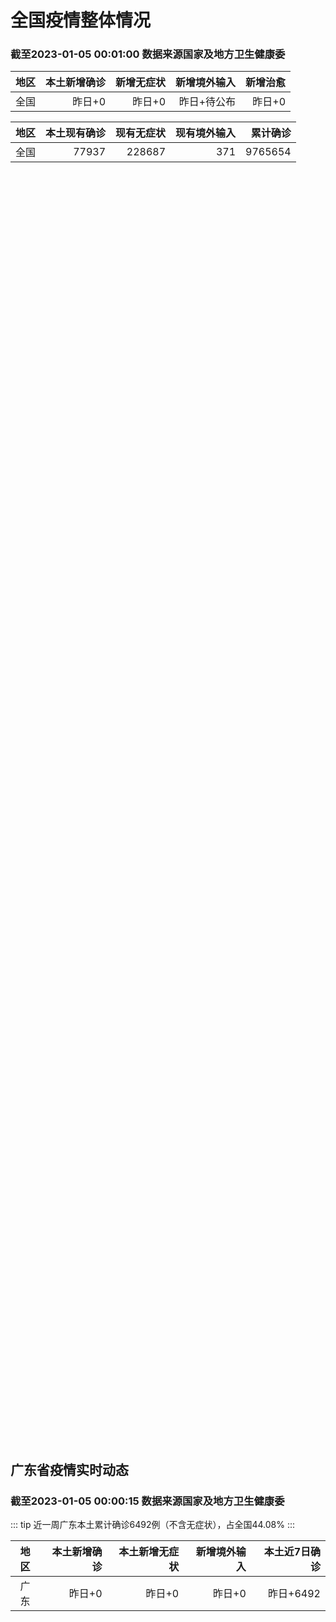 
# 全国疫情整体情况
### 截至2023-01-05 00:01:00 数据来源国家及地方卫生健康委

|地区|本土新增确诊|新增无症状|新增境外输入|新增治愈|
|:--:|---:|---:|---:|---:|
|全国|昨日+0|昨日+0|昨日+待公布|昨日+0|

|地区|本土现有确诊|现有无症状|现有境外输入|累计确诊|
|:--:|---:|---:|---:|---:|
|全国|77937|228687|371|9765654|

<ChinaMap :dataList="dataList" :title="title"/>

<div id="chinaDayModify" style="width:100%;height:500px;margin-bottom:10px;"></div>
<div id="chinaAddHistoryData" style="width:100%;height:500px;margin-bottom:10px;"></div>
<div id="chinaNowHistoryData" style="width:100%;height:500px;margin-bottom:10px;"></div>
<div id="chinaTotalHistoryData" style="width:100%;height:500px;margin-bottom:10px;"></div>


## 广东省疫情实时动态
### 截至2023-01-05 00:00:15 数据来源国家及地方卫生健康委

::: tip 近一周广东本土累计确诊6492例（不含无症状），占全国44.08%
:::

|地区|本土新增确诊|本土新增无症状|新增境外输入|本土近7日确诊|
|:--:|---:|---:|---:|---:|
|广东|昨日+0|昨日+0|昨日+0|昨日+6492|

<div id="guangdongModify" style="width:100%;height:500px;margin-bottom:10px;"></div>
<div id="guangdongTotalHistory" style="width:100%;height:500px;margin-bottom:10px;"></div>
<div id="guangzhouModifyHistory" style="width:100%;height:500px;margin-bottom:10px;"></div>


<script>
import * as echarts from 'echarts'
export default {
  data(){
    return {
      title: '新增本土确诊',
      dataList: [{name: '台湾', value: 0, addList: []},{name: '香港', value: 0, addList: []},{name: '广东', value: 0, addList: []},{name: '湖北', value: 0, addList: []},{name: '上海', value: 0, addList: []},{name: '吉林', value: 0, addList: []},{name: '四川', value: 0, addList: []},{name: '重庆', value: 0, addList: []},{name: '福建', value: 0, addList: []},{name: '海南', value: 0, addList: []},{name: '河南', value: 0, addList: []},{name: '北京', value: 0, addList: []},{name: '内蒙古', value: 0, addList: []},{name: '云南', value: 0, addList: []},{name: '浙江', value: 0, addList: []},{name: '陕西', value: 0, addList: []},{name: '黑龙江', value: 0, addList: []},{name: '山西', value: 0, addList: []},{name: '山东', value: 0, addList: []},{name: '湖南', value: 0, addList: []},{name: '江苏', value: 0, addList: []},{name: '广西', value: 0, addList: []},{name: '天津', value: 0, addList: []},{name: '辽宁', value: 0, addList: []},{name: '河北', value: 0, addList: []},{name: '澳门', value: 0, addList: []},{name: '新疆', value: 0, addList: []},{name: '江西', value: 0, addList: []},{name: '贵州', value: 0, addList: []},{name: '安徽', value: 0, addList: []},{name: '甘肃', value: 0, addList: []},{name: '西藏', value: 0, addList: []},{name: '青海', value: 0, addList: []},{name: '宁夏', value: 0, addList: []},{name: '南海诸岛', value: 0, addList: []}]
    }
  },
  mounted () {
    const themeObj = {"color":["#2ec7c9","#b6a2de","#5ab1ef","#ffb980","#d87a80","#8d98b3","#e5cf0d","#97b552","#95706d","#dc69aa","#07a2a4","#9a7fd1","#588dd5","#f5994e","#c05050","#59678c","#c9ab00","#7eb00a","#6f5553","#c14089"],"backgroundColor":"rgba(0,0,0,0)","textStyle":{},"title":{"textStyle":{"color":"#008acd"},"subtextStyle":{"color":"#aaaaaa"}},"line":{"itemStyle":{"borderWidth":1},"lineStyle":{"width":2},"symbolSize":3,"symbol":"emptyCircle","smooth":true},"radar":{"itemStyle":{"borderWidth":1},"lineStyle":{"width":2},"symbolSize":3,"symbol":"emptyCircle","smooth":true},"bar":{"itemStyle":{"barBorderWidth":0,"barBorderColor":"#ccc"}},"pie":{"itemStyle":{"borderWidth":0,"borderColor":"#ccc"}},"scatter":{"itemStyle":{"borderWidth":0,"borderColor":"#ccc"}},"boxplot":{"itemStyle":{"borderWidth":0,"borderColor":"#ccc"}},"parallel":{"itemStyle":{"borderWidth":0,"borderColor":"#ccc"}},"sankey":{"itemStyle":{"borderWidth":0,"borderColor":"#ccc"}},"funnel":{"itemStyle":{"borderWidth":0,"borderColor":"#ccc"}},"gauge":{"itemStyle":{"borderWidth":0,"borderColor":"#ccc"}},"candlestick":{"itemStyle":{"color":"#d87a80","color0":"#2ec7c9","borderColor":"#d87a80","borderColor0":"#2ec7c9","borderWidth":1}},"graph":{"itemStyle":{"borderWidth":0,"borderColor":"#ccc"},"lineStyle":{"width":1,"color":"#aaaaaa"},"symbolSize":3,"symbol":"emptyCircle","smooth":true,"color":["#2ec7c9","#b6a2de","#5ab1ef","#ffb980","#d87a80","#8d98b3","#e5cf0d","#97b552","#95706d","#dc69aa","#07a2a4","#9a7fd1","#588dd5","#f5994e","#c05050","#59678c","#c9ab00","#7eb00a","#6f5553","#c14089"],"label":{"color":"#eeeeee"}},"map":{"itemStyle":{"areaColor":"#dddddd","borderColor":"#eeeeee","borderWidth":0.5},"label":{"color":"#d87a80"},"emphasis":{"itemStyle":{"areaColor":"rgba(254,153,78,1)","borderColor":"#444","borderWidth":1},"label":{"color":"rgb(100,0,0)"}}},"geo":{"itemStyle":{"areaColor":"#dddddd","borderColor":"#eeeeee","borderWidth":0.5},"label":{"color":"#d87a80"},"emphasis":{"itemStyle":{"areaColor":"rgba(254,153,78,1)","borderColor":"#444","borderWidth":1},"label":{"color":"rgb(100,0,0)"}}},"categoryAxis":{"axisLine":{"show":true,"lineStyle":{"color":"#008acd"}},"axisTick":{"show":true,"lineStyle":{"color":"#333"}},"axisLabel":{"show":true,"color":"#333"},"splitLine":{"show":false,"lineStyle":{"color":["#eee"]}},"splitArea":{"show":false,"areaStyle":{"color":["rgba(250,250,250,0.3)","rgba(200,200,200,0.3)"]}}},"valueAxis":{"axisLine":{"show":true,"lineStyle":{"color":"#008acd"}},"axisTick":{"show":true,"lineStyle":{"color":"#333"}},"axisLabel":{"show":true,"color":"#333"},"splitLine":{"show":true,"lineStyle":{"color":["#eee"]}},"splitArea":{"show":true,"areaStyle":{"color":["rgba(250,250,250,0.3)","rgba(200,200,200,0.3)"]}}},"logAxis":{"axisLine":{"show":true,"lineStyle":{"color":"#008acd"}},"axisTick":{"show":true,"lineStyle":{"color":"#333"}},"axisLabel":{"show":true,"color":"#333"},"splitLine":{"show":true,"lineStyle":{"color":["#eee"]}},"splitArea":{"show":true,"areaStyle":{"color":["rgba(250,250,250,0.3)","rgba(200,200,200,0.3)"]}}},"timeAxis":{"axisLine":{"show":true,"lineStyle":{"color":"#008acd"}},"axisTick":{"show":true,"lineStyle":{"color":"#333"}},"axisLabel":{"show":true,"color":"#333"},"splitLine":{"show":true,"lineStyle":{"color":["#eee"]}},"splitArea":{"show":false,"areaStyle":{"color":["rgba(250,250,250,0.3)","rgba(200,200,200,0.3)"]}}},"toolbox":{"iconStyle":{"borderColor":"#2ec7c9"},"emphasis":{"iconStyle":{"borderColor":"#18a4a6"}}},"legend":{"textStyle":{"color":"#333333"}},"tooltip":{"axisPointer":{"lineStyle":{"color":"#008acd","width":"1"},"crossStyle":{"color":"#008acd","width":"1"}}},"timeline":{"lineStyle":{"color":"#008acd","width":1},"itemStyle":{"color":"#008acd","borderWidth":1},"controlStyle":{"color":"#008acd","borderColor":"#008acd","borderWidth":0.5},"checkpointStyle":{"color":"#2ec7c9","borderColor":"#2ec7c9"},"label":{"color":"#008acd"},"emphasis":{"itemStyle":{"color":"#a9334c"},"controlStyle":{"color":"#008acd","borderColor":"#008acd","borderWidth":0.5},"label":{"color":"#008acd"}}},"visualMap":{"color":["#5ab1ef","#e0ffff"]},"dataZoom":{"backgroundColor":"rgba(47,69,84,0)","dataBackgroundColor":"#efefff","fillerColor":"rgba(182,162,222,0.2)","handleColor":"#008acd","handleSize":"100%","textStyle":{"color":"#333333"}},"markPoint":{"label":{"color":"#eeeeee"},"emphasis":{"label":{"color":"#eeeeee"}}}}

    echarts.registerTheme('dark', (themeObj))

    this.chartChDay = echarts.init(document.getElementById("chinaDayModify"), "dark")
,this.chartChAdd = echarts.init(document.getElementById("chinaAddHistoryData"), "dark")
,this.chartChNow = echarts.init(document.getElementById("chinaNowHistoryData"), "dark")
,this.chartChTotal = echarts.init(document.getElementById("chinaTotalHistoryData"), "dark")
,this.chartGdMod = echarts.init(document.getElementById("guangdongModify"), "dark")
,this.chartGdTotal = echarts.init(document.getElementById("guangdongTotalHistory"), "dark")
,this.chartGzMod = echarts.init(document.getElementById("guangzhouModifyHistory"), "dark")


    const option_gd_mod = {
      title: {
        text: '广东疫情新增趋势（人）'
      },
      tooltip: {
        trigger: 'axis',
        axisPointer: {
          type: 'cross',
          label: {
            backgroundColor: '#6a7985'
          }
        }
      },
      legend: {
        top: 20,
        data: [{name: '本土新增确诊',icon: 'rect'}, {name: '本土新增无症状',icon: 'rect'},{name: '新增境外输入',icon: 'rect'}]
      },
      grid: {
        left: '3%',
        right: '4%',
        bottom: '3%',
        containLabel: true
      },
      toolbox: {
        feature: {
          saveAsImage: {}
        }
      },
      xAxis: {
        type: 'category',
        boundaryGap: false,
        data: ["12.27","12.28","12.29","12.30","12.31","01.01","01.02","01.03",]
      },
      yAxis: {
        type: 'value'
      },
      series: [
        {
          name: '本土新增确诊',
          type: 'line',
          areaStyle: {},
          emphasis: {
            focus: 'series'
          },
          data: [2233,2239,2400,2766,1784,1555,1829,2917,]
        },
        {
          name: '本土新增无症状',
          type: 'line',
          areaStyle: {},
          emphasis: {
            focus: 'series'
          },
          data: [0,0,0,0,0,0,0,0,]
        },
        {
          name: '新增境外输入',
          type: 'line',
          areaStyle: {},
          emphasis: {
            focus: 'series'
          },
          data: [82,4,18,9,31,17,18,2,]
        }
      ]
    };

    const option_gd_total = {
      title: {
        text: '广东疫情概览（人）'
      },
      tooltip: {
        trigger: 'axis',
        axisPointer: {
          type: 'cross',
          label: {
            backgroundColor: '#6a7985'
          }
        }
      },
      legend: {
        top: 20,
        data: [{name: '累计确诊',icon: 'rect'},{name: '累计治愈',icon: 'rect'}]
      },
      grid: {
        left: '3%',
        right: '4%',
        bottom: '3%',
        containLabel: true
      },
      toolbox: {
        feature: {
          saveAsImage: {}
        }
      },
      xAxis: {
        type: 'category',
        boundaryGap: false,
        data: ["12.27","12.28","12.29","12.30","12.31","01.01","01.02","01.03","01.04","01.05","01.06","01.07","01.08","01.09","01.10","01.11","01.12","01.13","01.14","01.15","01.16","01.17","01.18","01.19","01.20","01.21","01.22","01.23","01.24","01.25","01.26","01.27","01.28","01.29","01.30","01.31","02.01","02.02","02.03","02.04","02.05","02.06","02.07","02.08","02.09","02.10","02.11","02.12","02.13","02.14","02.15","02.16","02.17","02.18","02.19","02.20","02.21","02.22","02.23",]
      },
      yAxis: {
        type: 'value'
      },
      series: [
        {
          name: '累计确诊',
          type: 'line',
          areaStyle: {},
          emphasis: {
            focus: 'series'
          },
          data: [74392,76635,79053,79053,80868,82440,84287,84287,84287,84287,84287,84287,84287,84287,84287,84287,84287,84287,84287,84287,84287,84287,84287,84287,84287,84287,84287,84287,84287,84287,84287,84287,84287,84287,84287,84287,84287,84287,84287,84287,84287,84287,84287,84287,84287,84287,84287,84287,84287,84287,84287,84287,84287,84287,84287,84287,84287,84287,84287,]
        },
        {
          name: '累计治愈',
          type: 'line',
          areaStyle: {},
          emphasis: {
            focus: 'series'
          },
          data: [51366,51366,51366,51366,51366,51366,51366,51366,51366,51366,51366,51366,51366,51366,51366,51366,51366,51366,51366,51366,51366,51366,51366,51366,51366,51366,51366,51366,51366,51366,51366,51366,51366,51366,51366,51366,51366,51366,51366,51366,51366,51366,51366,51366,51366,51366,51366,51366,51366,51366,51366,51366,51366,51366,51366,51366,51366,51366,51366,]
        }
      ]
    };

    const option_gz_mod = {
      title: {
        text: '广州疫情新增趋势（人）'
      },
      tooltip: {
        trigger: 'axis',
        axisPointer: {
          type: 'cross',
          label: {
            backgroundColor: '#6a7985'
          }
        }
      },
      legend: {
        top: 20,
        data: [{name: '本土新增确诊',icon: 'rect'},{name: '本土新增无症状',icon: 'rect'}]
      },
      grid: {
        left: '3%',
        right: '4%',
        bottom: '3%',
        containLabel: true
      },
      toolbox: {
        feature: {
          saveAsImage: {}
        }
      },
      xAxis: {
        type: 'category',
        boundaryGap: false,
        data: ["0103",]
      },
      yAxis: {
        type: 'value'
      },
      series: [
        {
          name: '本土新增确诊',
          type: 'line',
          areaStyle: {},
          emphasis: {
            focus: 'series'
          },
          data: [0,]
        },
        {
          name: '本土新增无症状',
          type: 'line',
          areaStyle: {},
          emphasis: {
            focus: 'series'
          },
          data: [0,]
        }
      ]
    };

    const option_ch_day  = {
      series: [
        {
          type: 'treemap',
          data: [
            {
              name: '本土新增确诊昨日+0',
              value: 1,
            },
            {
              name: '新增无症状昨日+0',
              value: 1,
            },
            {
              name: '新增境外输入昨日+待公布',
              value: 1,
            },
            {
              name: '新增治愈昨日+0',
              value: 1,
            },
          ]
        }
      ]
    };

    const option_ch_add = {
      title: {
        text: '新增疫情整体走势'
      },
      tooltip: {
        trigger: 'axis',
        axisPointer: {
          type: 'cross',
          label: {
            backgroundColor: '#6a7985'
          }
        }
      },
      legend: {
        top: 20,
        data: [{name: '本土确诊',icon: 'rect'}, {name: '无症状感染',icon: 'rect'},{name: '新增境外输入',icon: 'rect'}]
      },
      grid: {
        left: '3%',
        right: '4%',
        bottom: '3%',
        containLabel: true
      },
      toolbox: {
        feature: {
          saveAsImage: {}
        }
      },
      xAxis: {
        type: 'category',
        boundaryGap: false,
        data: ["12.24","12.25","12.26","12.27","12.28","12.29","12.30","12.31","01.01","01.02","01.03",]
      },
      yAxis: {
        type: 'value'
      },
      series: [
        {
          name: '本土确诊',
          type: 'line',
          areaStyle: {},
          emphasis: {
            focus: 'series'
          },
          data: [2940,2637,4388,5136,5080,5491,7179,5102,4499,4804,7685,]
        },
        {
          name: '无症状感染',
          type: 'line',
          areaStyle: {},
          emphasis: {
            focus: 'series'
          },
          data: [0,0,0,0,0,0,0,0,0,0,0,]
        },
        {
          name: '新增境外输入',
          type: 'line',
          areaStyle: {},
          emphasis: {
            focus: 'series'
          },
          data: [43,31,48,95,22,24,25,36,24,29,4,]
        }
      ]
    };

    const option_ch_now = {
      title: {
        text: '现有疫情整体走势'
      },
      tooltip: {
        trigger: 'axis',
        axisPointer: {
          type: 'cross',
          label: {
            backgroundColor: '#6a7985'
          }
        }
      },
      legend: {
        top: 20,
        data: [{name: '本土确诊',icon: 'rect'}, {name: '无症状感染',icon: 'rect'},{name: '新增境外输入',icon: 'rect'}]
      },
      grid: {
        left: '3%',
        right: '4%',
        bottom: '3%',
        containLabel: true
      },
      toolbox: {
        feature: {
          saveAsImage: {}
        }
      },
      xAxis: {
        type: 'category',
        boundaryGap: false,
        data: ["12.24","12.25","12.26","12.27","12.28","12.29","12.30","12.31","01.01","01.02","01.03","01.04","01.05","01.06","01.07","01.08","01.09","01.10","01.11","01.12","01.13","01.14","01.15","01.16","01.17","01.18","01.19","01.20","01.21","01.22","01.23","01.24","01.25","01.26","01.27","01.28","01.29","01.30","01.31","02.01","02.02","02.03","02.04","02.05","02.06","02.07","02.08","02.09","02.10","02.11","02.12","02.13","02.14","02.15","02.16","02.17","02.18","02.19","02.20","02.21","02.22","02.23",]
      },
      yAxis: {
        type: 'value'
      },
      series: [
        {
          name: '本土确诊',
          type: 'line',
          areaStyle: {},
          emphasis: {
            focus: 'series'
          },
          data: [43449,45397,48154,51406,54566,57769,61980,65890,69817,73790,77937,77937,77937,77937,77937,77937,77937,77937,77937,77937,77937,77937,77937,77937,77937,77937,77937,77937,77937,77937,77937,77937,77937,77937,77937,77937,77937,77937,77937,77937,77937,77937,77937,77937,77937,77937,77937,77937,77937,77937,77937,77937,77937,77937,77937,77937,77937,77937,77937,77937,77937,77937,]
        },
        {
          name: '无症状感染',
          type: 'line',
          areaStyle: {},
          emphasis: {
            focus: 'series'
          },
          data: [419,406,396,445,435,421,406,408,404,398,371,371,371,371,371,371,371,371,371,371,371,371,371,371,371,371,371,371,371,371,371,371,371,371,371,371,371,371,371,371,371,371,371,371,371,371,371,371,371,371,371,371,371,371,371,371,371,371,371,371,371,371,]
        },
        {
          name: '新增境外输入',
          type: 'line',
          areaStyle: {},
          emphasis: {
            focus: 'series'
          },
          data: [228687,228687,228687,228687,228687,228687,228687,228687,228687,228687,228687,228687,228687,228687,228687,228687,228687,228687,228687,228687,228687,228687,228687,228687,228687,228687,228687,228687,228687,228687,228687,228687,228687,228687,228687,228687,228687,228687,228687,228687,228687,228687,228687,228687,228687,228687,228687,228687,228687,228687,228687,228687,228687,228687,228687,228687,228687,228687,228687,228687,228687,228687,]
        }
      ]
    };

    const option_ch_total = {
      title: {
        text: '累计疫情整体走势'
      },
      tooltip: {
        trigger: 'axis',
        axisPointer: {
          type: 'cross',
          label: {
            backgroundColor: '#6a7985'
          }
        }
      },
      legend: {
        top: 20,
        data: [{name: '确诊(含港澳台)', con: 'rect'}, {name: '死亡(含港澳台)',icon: 'rect'}]
      },
      grid: {
        left: '3%',
        right: '4%',
        bottom: '3%',
        containLabel: true
      },
      toolbox: {
        feature: {
          saveAsImage: {}
        }
      },
      xAxis: {
        type: 'category',
        boundaryGap: false,
        data: ["12.24","12.25","12.26","12.27","12.28","12.29","12.30","12.31","01.01","01.02","01.03","01.04","01.05","01.06","01.07","01.08","01.09","01.10","01.11","01.12","01.13","01.14","01.15","01.16","01.17","01.18","01.19","01.20","01.21","01.22","01.23","01.24","01.25","01.26","01.27","01.28","01.29","01.30","01.31","02.01","02.02","02.03","02.04","02.05","02.06","02.07","02.08","02.09","02.10","02.11","02.12","02.13","02.14","02.15","02.16","02.17","02.18","02.19","02.20","02.21","02.22","02.23",]
      },
      yAxis: {
        type: 'value'
      },
      series: [
        {
          name: '确诊(含港澳台)',
          type: 'line',
          areaStyle: {},
          emphasis: {
            focus: 'series'
          },
          data: [9558276,9558276,9558276,9558276,9558276,9558276,9765654,9765654,9765654,9765654,9765654,9765654,9765654,9765654,9765654,9765654,9765654,9765654,9765654,9765654,9765654,9765654,9765654,9765654,9765654,9765654,9765654,9765654,9765654,9765654,9765654,9765654,9765654,9765654,9765654,9765654,9765654,9765654,9765654,9765654,9765654,9765654,9765654,9765654,9765654,9765654,9765654,9765654,9765654,9765654,9765654,9765654,9765654,9765654,9765654,9765654,9765654,9765654,9765654,9765654,9765654,9765654,]
        },
        {
          name: '死亡(含港澳台)',
          type: 'line',
          areaStyle: {},
          emphasis: {
            focus: 'series'
          },
          data: [28939,28939,28939,28939,28939,28939,28939,28939,28939,28939,28939,28939,28939,28939,28939,28939,28939,28939,28939,28939,28939,28939,28939,28939,28939,28939,28939,28939,28939,28939,28939,28939,28939,28939,28939,28939,28939,28939,28939,28939,28939,28939,28939,28939,28939,28939,28939,28939,28939,28939,28939,28939,28939,28939,28939,28939,28939,28939,28939,28939,28939,28939,]
        }
      ]
    };

    this.chartGdMod.setOption(option_gd_mod);
    this.chartGdTotal.setOption(option_gd_total);
    this.chartGzMod.setOption(option_gz_mod);
    this.chartChDay.setOption(option_ch_day);
    this.chartChAdd.setOption(option_ch_add);
    this.chartChNow.setOption(option_ch_now);
    this.chartChTotal.setOption(option_ch_total);

    window.onresize = () => {
      this.chartGdMod.resize()
      this.chartGdTotal.resize()
      this.chartGzMod.resize()
      this.chartChDay.resize()
      this.chartChAdd.resize()
      this.chartChNow.resize()
      this.chartChTotal.resize()
    }
  }
}
</script>

## 广东省各地区疫情情况

::: danger 0个中高风险地区
:::

|地区|本土新增确诊|本土新增无症状|本土近7日确诊|中高风险地区|
|:--:|---:|---:|---:|---:|
|广州|0|0|+3023|0|
|汕头|0|0|+514|0|
|深圳|0|0|+480|0|
|云浮|0|0|+320|0|
|惠州|0|0|+302|0|
|佛山|0|0|+258|0|
|潮州|0|0|+253|0|
|中山|0|0|+210|0|
|珠海|0|0|+207|0|
|阳江|0|0|+195|0|
|湛江|0|0|+139|0|
|茂名|0|0|+120|0|
|江门|0|0|+111|0|
|肇庆|0|0|+69|0|
|梅州|0|0|+62|0|
|韶关|0|0|+61|0|
|汕尾|0|0|+55|0|
|清远|0|0|+43|0|
|东莞|0|0|+35|0|
|河源|0|0|+19|0|
|揭阳|0|0|+16|0|
|未公布来源|0|0|0|0|


## 广东疫情热点动态

  
### 02-20 21:45
::: tip XBB.1.5会引发新一轮新冠感染高峰吗？专家给出这些数据
国内第一波大规模新冠感染步入尾声仅一个多月，随着XBB.1.5本土病例被首次检出，特大城市重点场所再现聚集性疫情，新一轮疫情是否将尾随而至成为社会关切。    2月20日，杭州西湖区教育局发布“关于网...

第一财经

[阅读全文](https://h5.baike.qq.com/mobile/landing.html?docid=20230220A0938000&isNews=1&adtag=wxjk.yqssc.yqdt)
:::

### 02-18 08:50
::: tip 适当降低难度！2023年深圳中考体育考试方案公布
今年体育中考不采取“1个必考科目加1个选考科目”的方式将原有的必考项目和选考项目全部纳入考试项目库采取“选考两项”的方式由学生在考试项目库中自行选择任意两个不同的项目参加考试...

深圳特区报

[阅读全文](https://view.inews.qq.com/a/20230217A05ME300?shareto=wx&devid=6B867A79-89E7-4FEF-A3B8-FCBF7F356E49&qimei=5e1231f5-e69a-46f0-b45d-19c7cb333211&uid=100162862382&qs_signature=AAwhSk5ZSRIhSWD3DeTa01SH4FCHmqQ0Gsil1H4uJsf8fzZBmHOMysVvjNnssSKLmOecWcsHzPUIL%2FEhvGUye%2Fw5vzxSjECZo5oU9lc%2BPvDzh0U5lEoRPJKKElDWOA%3D%3D&appver=15.5_qqnews_7.0.60#)
:::

### 02-16 16:44
::: tip 中国发布丨国内航班量有望恢复并超过疫情前水平 已恢复与58国间客运定期航班
 中国网2月16日讯（记者 彭瑶）民航局16日举行新闻发布会，民航局运输司副司长商可佳表示，1月8日“乙类乙管”政策实施后，民航适逢春运生产旺季，市场迅速恢复，运行安全平稳。新航季，在国内客运市场方面...

中国网

[阅读全文](https://h5.baike.qq.com/mobile/landing.html?docid=20230216A05U8C00&isNews=1&adtag=wxjk.yqssc.yqdt)
:::

### 02-16 09:40
::: tip 网传“广州方舱医院拆除中”？辟谣来了！
2月15日，中铁隧道局集团建设有限公司在官方微信发布关于网传“广州方舱医院拆除中”不实视频有关情况的说明。详情如下：
近日，互联网出现的“广州方舱医院拆除中”相关视频，实际是我司近期组织拆除用于隔离工...

成都商报红星新闻

[阅读全文](https://view.inews.qq.com/a/20230215A0A35200?uid=100188415180&chlid=_qqnews_custom_search_pictext#)
:::

### 02-15 09:09
::: tip 粤康码2月16日11时起停止多项服务
据@南方日报，粤康码发布服务公告：按照国家新冠病毒感染防控政策措施优化调整要求，抗原自测、老幼助查、健康申报、电子证照、防疫工作台服务将于2023年2月16日11时起停止服务。 ​​
...

北京日报客户端

[阅读全文](https://view.inews.qq.com/a/20230214A03YXM00?shareto=wx&devid=6B867A79-89E7-4FEF-A3B8-FCBF7F356E49&qimei=5e1231f5-e69a-46f0-b45d-19c7cb333211&uid=100162862382&qs_signature=AAw3lLY6za2VmxSuKEsudrNArd2CyOM0dO6xDavABPJe2eHlmadRyLh0Y2ylhjCL6LR%2BUi8aoueSBACoWYCp7U7NYsHgxOVm9FNIm99o%2BZ5avG3ZN7rRyclGpAkOiq%3D%3D&appver=15.5_qqnews_7.0.60#)
:::

### 02-14 09:18
::: tip 广东疾控发布提醒，2月一定要特别提防七种病
近日，广东省中小学已陆续开学，开学季，各种传染病频发，广东疾控发布提醒，2月一定要特别提防七种病，其中就包括导致学生们上吐下泻的诺如病毒...

大湾区之声

[阅读全文]()
:::

### 02-13 09:27
::: tip 新冠病毒抗体检测要不要做？一文读懂→
人体接触新冠病毒后，免疫系统会产生一种抵抗病毒的免疫球蛋白进入血液，这种免疫球蛋白就是抗体。...

广州卫健委

[阅读全文](https://mp.weixin.qq.com/s?__biz=MzU2NTA0NTI0Ng==&mid=2247641545&idx=1&sn=5759c3710c5ab5816fd2f0335f42c07a&chksm=fc4d5b58cb3ad24e844b5276320da1542924526b8c4e5bd745e481f8021be7f666c64fbc4795&mpshare=1&scene=1&srcid=0212Ww6FopVzC2RkeXqTEyxs&sharer_sharetime=1676251551498&sharer_shareid=d35647f873619e01ec6c2f6ddaa3a96d&version=4.1.0.6015&platform=win#rd)
:::

### 02-12 10:04
::: tip N95口罩和KN95有什么区别？
标准不同。



非医用KN95口罩是符合我国强制性国家标准GB2626-2019《呼吸防护自吸过滤式防颗粒物呼吸器》的口罩。



而N95口罩则是执行美国NIOSH标准的口罩。按照我国法规，国外进...

深圳卫健委

[阅读全文](https://mp.weixin.qq.com/s?__biz=MzIxNDA0MTExMg==&mid=2652213896&idx=1&sn=19fc0fc84eefcc75e4574860c94da998&chksm=8c4ca5ffbb3b2ce98ec084a3272c79d76a77b1d819e6baba2351b0205e8059d290b1da78783c&mpshare=1&scene=1&srcid=0212FrhfslN3Fzf4iPrEYnPm&sharer_sharetime=1676167377842&sharer_shareid=d35647f873619e01ec6c2f6ddaa3a96d&version=4.1.0.6015&platform=win#rd)
:::

### 02-12 07:20
::: tip 广州可检测新冠抗体！建议这些人群重点检测
阳康”之后，我安全了吗？
至今还没症状，我“阳过”了吗？
打了疫苗，我就有保护力了吗？
需要做新冠病毒抗体检测吗？
具体如何检测？
哪些人建议检测？...

广州增城发布

[阅读全文](https://view.inews.qq.com/a/20230211A07RRY00?uid=101705948131&chlid=_qqnews_custom_search_pictext#)
:::

### 02-11 08:53
::: tip 广东2023年体育中考调整 必考项目调整为选考项目
中国青年报客户端广州2月10日电（中青报·中青网记者 林洁）今天，广东省教育厅印发了《关于做好2023年初中毕业生升学体育考试工作的通知》（以下简称通知），明确了广东省体育中考必考项目男子1000米/...

中国青年报

[阅读全文](https://view.inews.qq.com/a/20230210A08GZ300?&chlid=news_news_top&uid=100188415180#)
:::


## 广州疫情热点动态

  
### 02-20 21:45
::: tip XBB.1.5会引发新一轮新冠感染高峰吗？专家给出这些数据
国内第一波大规模新冠感染步入尾声仅一个多月，随着XBB.1.5本土病例被首次检出，特大城市重点场所再现聚集性疫情，新一轮疫情是否将尾随而至成为社会关切。    2月20日，杭州西湖区教育局发布“关于网...

第一财经

[阅读全文](https://h5.baike.qq.com/mobile/landing.html?docid=20230220A0938000&isNews=1&adtag=wxjk.yqssc.yqdt)
:::

### 02-18 08:50
::: tip 适当降低难度！2023年深圳中考体育考试方案公布
今年体育中考不采取“1个必考科目加1个选考科目”的方式将原有的必考项目和选考项目全部纳入考试项目库采取“选考两项”的方式由学生在考试项目库中自行选择任意两个不同的项目参加考试...

深圳特区报

[阅读全文](https://view.inews.qq.com/a/20230217A05ME300?shareto=wx&devid=6B867A79-89E7-4FEF-A3B8-FCBF7F356E49&qimei=5e1231f5-e69a-46f0-b45d-19c7cb333211&uid=100162862382&qs_signature=AAwhSk5ZSRIhSWD3DeTa01SH4FCHmqQ0Gsil1H4uJsf8fzZBmHOMysVvjNnssSKLmOecWcsHzPUIL%2FEhvGUye%2Fw5vzxSjECZo5oU9lc%2BPvDzh0U5lEoRPJKKElDWOA%3D%3D&appver=15.5_qqnews_7.0.60#)
:::

### 02-16 16:44
::: tip 中国发布丨国内航班量有望恢复并超过疫情前水平 已恢复与58国间客运定期航班
 中国网2月16日讯（记者 彭瑶）民航局16日举行新闻发布会，民航局运输司副司长商可佳表示，1月8日“乙类乙管”政策实施后，民航适逢春运生产旺季，市场迅速恢复，运行安全平稳。新航季，在国内客运市场方面...

中国网

[阅读全文](https://h5.baike.qq.com/mobile/landing.html?docid=20230216A05U8C00&isNews=1&adtag=wxjk.yqssc.yqdt)
:::

### 02-16 09:40
::: tip 网传“广州方舱医院拆除中”？辟谣来了！
2月15日，中铁隧道局集团建设有限公司在官方微信发布关于网传“广州方舱医院拆除中”不实视频有关情况的说明。详情如下：
近日，互联网出现的“广州方舱医院拆除中”相关视频，实际是我司近期组织拆除用于隔离工...

成都商报红星新闻

[阅读全文](https://view.inews.qq.com/a/20230215A0A35200?uid=100188415180&chlid=_qqnews_custom_search_pictext#)
:::

### 02-15 09:09
::: tip 粤康码2月16日11时起停止多项服务
据@南方日报，粤康码发布服务公告：按照国家新冠病毒感染防控政策措施优化调整要求，抗原自测、老幼助查、健康申报、电子证照、防疫工作台服务将于2023年2月16日11时起停止服务。 ​​
...

北京日报客户端

[阅读全文](https://view.inews.qq.com/a/20230214A03YXM00?shareto=wx&devid=6B867A79-89E7-4FEF-A3B8-FCBF7F356E49&qimei=5e1231f5-e69a-46f0-b45d-19c7cb333211&uid=100162862382&qs_signature=AAw3lLY6za2VmxSuKEsudrNArd2CyOM0dO6xDavABPJe2eHlmadRyLh0Y2ylhjCL6LR%2BUi8aoueSBACoWYCp7U7NYsHgxOVm9FNIm99o%2BZ5avG3ZN7rRyclGpAkOiq%3D%3D&appver=15.5_qqnews_7.0.60#)
:::

### 02-14 09:18
::: tip 广东疾控发布提醒，2月一定要特别提防七种病
近日，广东省中小学已陆续开学，开学季，各种传染病频发，广东疾控发布提醒，2月一定要特别提防七种病，其中就包括导致学生们上吐下泻的诺如病毒...

大湾区之声

[阅读全文]()
:::

### 02-13 09:27
::: tip 新冠病毒抗体检测要不要做？一文读懂→
人体接触新冠病毒后，免疫系统会产生一种抵抗病毒的免疫球蛋白进入血液，这种免疫球蛋白就是抗体。...

广州卫健委

[阅读全文](https://mp.weixin.qq.com/s?__biz=MzU2NTA0NTI0Ng==&mid=2247641545&idx=1&sn=5759c3710c5ab5816fd2f0335f42c07a&chksm=fc4d5b58cb3ad24e844b5276320da1542924526b8c4e5bd745e481f8021be7f666c64fbc4795&mpshare=1&scene=1&srcid=0212Ww6FopVzC2RkeXqTEyxs&sharer_sharetime=1676251551498&sharer_shareid=d35647f873619e01ec6c2f6ddaa3a96d&version=4.1.0.6015&platform=win#rd)
:::

### 02-12 10:04
::: tip N95口罩和KN95有什么区别？
标准不同。



非医用KN95口罩是符合我国强制性国家标准GB2626-2019《呼吸防护自吸过滤式防颗粒物呼吸器》的口罩。



而N95口罩则是执行美国NIOSH标准的口罩。按照我国法规，国外进...

深圳卫健委

[阅读全文](https://mp.weixin.qq.com/s?__biz=MzIxNDA0MTExMg==&mid=2652213896&idx=1&sn=19fc0fc84eefcc75e4574860c94da998&chksm=8c4ca5ffbb3b2ce98ec084a3272c79d76a77b1d819e6baba2351b0205e8059d290b1da78783c&mpshare=1&scene=1&srcid=0212FrhfslN3Fzf4iPrEYnPm&sharer_sharetime=1676167377842&sharer_shareid=d35647f873619e01ec6c2f6ddaa3a96d&version=4.1.0.6015&platform=win#rd)
:::

### 02-12 07:20
::: tip 广州可检测新冠抗体！建议这些人群重点检测
阳康”之后，我安全了吗？
至今还没症状，我“阳过”了吗？
打了疫苗，我就有保护力了吗？
需要做新冠病毒抗体检测吗？
具体如何检测？
哪些人建议检测？...

广州增城发布

[阅读全文](https://view.inews.qq.com/a/20230211A07RRY00?uid=101705948131&chlid=_qqnews_custom_search_pictext#)
:::

### 02-11 08:53
::: tip 广东2023年体育中考调整 必考项目调整为选考项目
中国青年报客户端广州2月10日电（中青报·中青网记者 林洁）今天，广东省教育厅印发了《关于做好2023年初中毕业生升学体育考试工作的通知》（以下简称通知），明确了广东省体育中考必考项目男子1000米/...

中国青年报

[阅读全文](https://view.inews.qq.com/a/20230210A08GZ300?&chlid=news_news_top&uid=100188415180#)
:::

